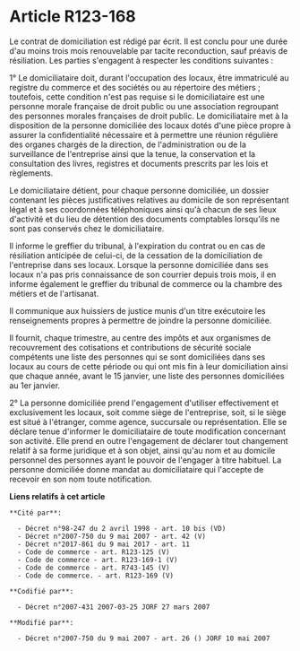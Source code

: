 # Article R123-168

Le contrat de domiciliation est rédigé par écrit. Il est conclu pour une durée d'au moins trois mois renouvelable par tacite
reconduction, sauf préavis de résiliation. Les parties s'engagent à respecter les conditions suivantes :

1° Le domiciliataire doit, durant l'occupation des locaux, être immatriculé au registre du commerce et des sociétés ou au
répertoire des métiers ; toutefois, cette condition n'est pas requise si le domiciliataire est une personne morale française
de droit public ou une association regroupant des personnes morales françaises de droit public. Le domiciliataire met à la
disposition de la personne domiciliée des locaux dotés d'une pièce propre à assurer la confidentialité nécessaire et à
permettre une réunion régulière des organes chargés de la direction, de l'administration ou de la surveillance de
l'entreprise ainsi que la tenue, la conservation et la consultation des livres, registres et documents prescrits par les lois
et règlements.

Le domiciliataire détient, pour chaque personne domiciliée, un dossier contenant les pièces justificatives relatives au
domicile de son représentant légal et à ses coordonnées téléphoniques ainsi qu'à chacun de ses lieux d'activité et du lieu de
détention des documents comptables lorsqu'ils ne sont pas conservés chez le domiciliataire.

Il informe le greffier du tribunal, à l'expiration du contrat ou en cas de résiliation anticipée de celui-ci, de la cessation
de la domiciliation de l'entreprise dans ses locaux. Lorsque la personne domiciliée dans ses locaux n'a pas pris connaissance
de son courrier depuis trois mois, il en informe également le greffier du tribunal de commerce ou la chambre des métiers et
de l'artisanat.

Il communique aux huissiers de justice munis d'un titre exécutoire les renseignements propres à permettre de joindre la
personne domiciliée.

Il fournit, chaque trimestre, au centre des impôts et aux organismes de recouvrement des cotisations et contributions de
sécurité sociale compétents une liste des personnes qui se sont domiciliées dans ses locaux au cours de cette période ou qui
ont mis fin à leur domiciliation ainsi que chaque année, avant le 15 janvier, une liste des personnes domiciliées au 1er
janvier.

2° La personne domiciliée prend l'engagement d'utiliser effectivement et exclusivement les locaux, soit comme siège de
l'entreprise, soit, si le siège est situé à l'étranger, comme agence, succursale ou représentation. Elle se déclare tenue
d'informer le domiciliataire de toute modification concernant son activité. Elle prend en outre l'engagement de déclarer tout
changement relatif à sa forme juridique et à son objet, ainsi qu'au nom et au domicile personnel des personnes ayant le
pouvoir de l'engager à titre habituel. La personne domiciliée donne mandat au domiciliataire qui l'accepte de recevoir en son
nom toute notification.

**Liens relatifs à cet article**

	**Cité par**:

	  - Décret n°98-247 du 2 avril 1998 - art. 10 bis (VD)
	  - Décret n°2007-750 du 9 mai 2007 - art. 42 (V)
	  - Décret n°2017-861 du 9 mai 2017 - art. 11
	  - Code de commerce - art. R123-125 (V)
	  - Code de commerce - art. R123-169-1 (V)
	  - Code de commerce - art. R743-145 (V)
	  - Code de commerce. - art. R123-169 (V)

	**Codifié par**:

	  - Décret n°2007-431 2007-03-25 JORF 27 mars 2007

	**Modifié par**:

	  - Décret n°2007-750 du 9 mai 2007 - art. 26 () JORF 10 mai 2007
